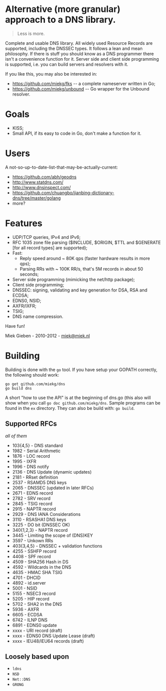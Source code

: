 # Alternative (more granular) approach to a DNS library.

> Less is more.

Complete and usable DNS library. All widely used Resource Records are
supported, including the DNSSEC types. It follows a lean and mean philosophy.
If there is stuff you should know as a DNS programmer there isn't a convenience
function for it. Server side and client side programming is supported, i.e. you
can build servers and resolvers with it.

If you like this, you may also be interested in:

* https://github.com/miekg/fks -- a complete nameserver written in Go;
* https://github.com/miekg/unbound -- Go wrapper for the Unbound resolver.

# Goals

* KISS;
* Small API, if its easy to code in Go, don't make a function for it.

# Users

A not-so-up-to-date-list-that-may-be-actually-current:

* https://github.com/abh/geodns
* http://www.statdns.com/
* http://www.dnsinspect.com/
* https://github.com/chuangbo/jianbing-dictionary-dns/tree/master/golang
* more?

# Features

* UDP/TCP queries, IPv4 and IPv6;
* RFC 1035 zone file parsing ($INCLUDE, $ORIGIN, $TTL and $GENERATE [for all record types]
  are supported);
* Fast:
    * Reply speed around ~ 80K qps (faster hardware results in more qps);
    * Parsing RRs with  ~ 100K RR/s, that's 5M records in about 50 seconds;
* Server side programming (mimicking the net/http package);
* Client side programming;
* DNSSEC: signing, validating and key generation for DSA, RSA and ECDSA;
* EDNS0, NSID;
* AXFR/IXFR;
* TSIG;
* DNS name compression.

Have fun!

Miek Gieben  -  2010-2012  -  miek@miek.nl

# Building

Building is done with the `go` tool. If you have setup your GOPATH
correctly, the following should work:

    go get github.com/miekg/dns
    go build dns

A short "how to use the API" is at the beginning of dns.go (this also will show
when you call `go doc github.com/miekg/dns`. Sample
programs can be found in the `ex` directory. They can also be build
with: `go build`.
 
## Supported RFCs

*all of them*

* 103{4,5} - DNS standard
* 1982 - Serial Arithmetic
* 1876 - LOC record
* 1995 - IXFR
* 1996 - DNS notify
* 2136 - DNS Update (dynamic updates)
* 2181 - RRset definition
* 2537 - RSAMD5 DNS keys
* 2065 - DNSSEC (updated in later RFCs)
* 2671 - EDNS record
* 2782 - SRV record
* 2845 - TSIG record
* 2915 - NAPTR record
* 2929 - DNS IANA Considerations
* 3110 - RSASHA1 DNS keys
* 3225 - DO bit (DNSSEC OK)
* 340{1,2,3} - NAPTR record
* 3445 - Limiting the scope of (DNS)KEY
* 3597 - Unkown RRs
* 403{3,4,5} - DNSSEC + validation functions
* 4255 - SSHFP record
* 4408 - SPF record
* 4509 - SHA256 Hash in DS
* 4592 - Wildcards in the DNS
* 4635 - HMAC SHA TSIG
* 4701 - DHCID
* 4892 - id.server
* 5001 - NSID 
* 5155 - NSEC3 record
* 5205 - HIP record
* 5702 - SHA2 in the DNS
* 5936 - AXFR
* 6605 - ECDSA
* 6742 - ILNP DNS
* 6891 - EDNS0 update
* xxxx - URI record (draft)
* xxxx - EDNS0 DNS Update Lease (draft)
* xxxx - IEU48/IEU64 records (draft)

## Loosely based upon

* `ldns`
* `NSD`
* `Net::DNS`
* `GRONG`
